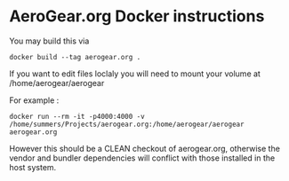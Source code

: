 # AeroGear.org Docker instructions

You may build this via
```
docker build --tag aerogear.org .
```

If you want to edit files loclaly you will need to mount your volume at /home/aerogear/aerogear

For example : 
``` 
docker run --rm -it -p4000:4000 -v /home/summers/Projects/aerogear.org:/home/aerogear/aerogear aerogear.org 
```

However this should be a CLEAN checkout of aerogear.org, otherwise the vendor and bundler dependencies will conflict with those installed in the host system.